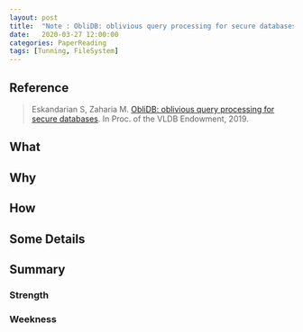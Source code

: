 ```yaml
---
layout: post
title:  "Note : ObliDB: oblivious query processing for secure databases"
date:   2020-03-27 12:00:00
categories: PaperReading
tags: [Tunning, FileSystem]
---
```


## Reference

> Eskandarian S, Zaharia M. [ObliDB: oblivious query processing for secure databases](https://arxiv.org/pdf/1710.00458.pdf). In Proc. of the VLDB Endowment, 2019.

## What



<!-- more -->

## Why


## How



## Some Details


## Summary

### Strength



### Weekness
